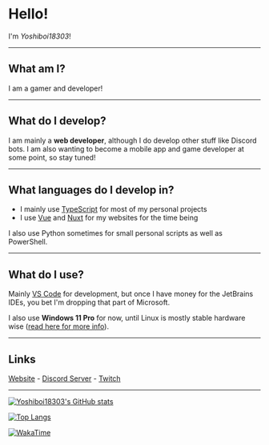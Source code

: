 # Hello!
I'm *Yoshiboi18303*!

---

## What am I?
I am a gamer and developer!

---

## What do I develop?
I am mainly a **web developer**, although I do develop other stuff like Discord bots. I am also wanting to become a mobile app and game developer at some point, so stay tuned!

---

## What languages do I develop in?

- I mainly use [TypeScript](https://www.typescriptlang.org/) for most of my personal projects
- I use [Vue](https://vuejs.org/) and [Nuxt](https://nuxt.com) for my websites for the time being

I also use Python sometimes for small personal scripts as well as PowerShell.

---

## What do I use?

Mainly [VS Code](https://code.visualstudio.com) for development, but once I have money for the JetBrains IDEs, you bet I'm dropping that part of Microsoft.

I also use **Windows 11 Pro** for now, until Linux is mostly stable hardware wise ([read here for more info](https://gist.github.com/Yoshiboi18303/ae9a56abc27502005c8fd58bdaee5126)).

---

## Links
[Website](https://yoshiboi18303.vercel.app/) - [Discord Server](https://discord.gg/PDJbM6tHzY) - [Twitch](https://twitch.tv/yoshiboi18303)

---

[![Yoshiboi18303's GitHub stats](https://github-readme-stats.vercel.app/api?username=Yoshiboi18303&theme=synthwave)](https://github.com/anuraghazra/github-readme-stats)

[![Top Langs](https://github-readme-stats.vercel.app/api/top-langs/?username=Yoshiboi18303&theme=synthwave)](https://github.com/anuraghazra/github-readme-stats)

[![WakaTime](https://wakatime.com/badge/user/66ed4421-de7f-45c1-8b2c-6b2ed39f104a.svg)](https://wakatime.com/@66ed4421-de7f-45c1-8b2c-6b2ed39f104a)
